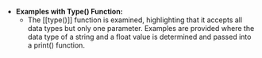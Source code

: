 - **Examples with Type() Function:**
	- The [[type()]] function is examined, highlighting that it accepts all data types but only one parameter. Examples are provided where the data type of a string and a float value is determined and passed into a print() function.